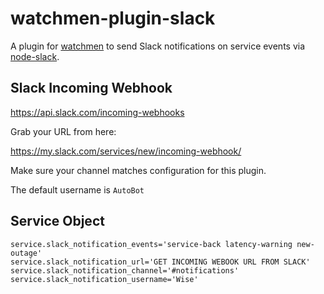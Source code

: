 # watchmen-plugin-slack

A plugin for [watchmen](https://github.com/iloire/watchmen) to send Slack
notifications on service events via
[node-slack](https://www.npmjs.com/package/node-slack).

## Slack Incoming Webhook

https://api.slack.com/incoming-webhooks

Grab your URL from here:

https://my.slack.com/services/new/incoming-webhook/

Make sure your channel matches configuration for this plugin.


The default username is `AutoBot`

## Service Object
```
service.slack_notification_events='service-back latency-warning new-outage'
service.slack_notification_url='GET INCOMING WEBOOK URL FROM SLACK'
service.slack_notification_channel='#notifications'
service.slack_notification_username='Wise'
```
